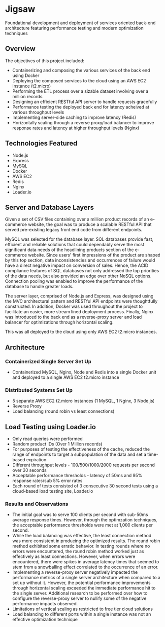# Jigsaw
Foundational development and deployment of services oriented back-end architecture featuring performance testing and modern optimization techniques

## Overview

The objectives of this project included:

- Containerizing and composing the various services of the back end using Docker
- Deploying the composed services to the cloud using an AWS EC2 instance (t2.micro)
- Performing the ETL process over a sizable dataset involving over a million records
- Designing an efficient RESTful API server to handle requests gracefully
- Performance testing the deployed back end for latency acheived at various throughput levels
- Implementing server-side caching to improve latency (Redis)
- Horizontally scaling through a reverse proxy/load balancer to improve response rates and latency at higher throughput levels (Nginx)


## Technologies Featured
- Node.js
- Express
- MySQL
- Docker
- AWS EC2 
- Redis
- Nginx
- Loader.io

## Server and Database Layers

Given a set of CSV files containing over a million product records of an e-commerce website, the goal was to produce a scalable RESTful API that served pre-existing legacy front end code from different endpoints. 

MySQL was selected for the database layer. SQL databases provide fast, efficient and reliable solutions that could dependably serve the most significant data needs of the headlining products section of the e-commerce website. Since users' first impressions of the product are shaped by this top section, data inconsistencies and occurrences of failure would have a direct negative impact on conversion of sales. Hence, the ACID compliance features of SQL databases not only addressed the top priorities of the data needs, but also provided an edge over other NoSQL options. Connection pooling was enabled to improve the performance of the database to handle greater loads.

The server layer, comprised of Node.js and Express, was designed using the MVC architectural pattern and RESTful API endpoints were thoughtfully constructed. In addition, Docker was used throughout the project to facilitate an easier, more stream lined deployment process. Finally, Nginx was introduced to the back end as a reverse-proxy server and load balancer for optimizations through horizontal scaling. 

This was all deployed to the cloud using only AWS EC2 t2.micro instances. 

## Architecture
### Containerized Single Server Set Up
- Containerized MySQL, Nginx, Node and Redis into a single Docker unit and deployed to a single AWS EC2 t2.micro instance

### Distributed Systems Set Up
- 5 separate AWS EC2 t2.micro instances (1 MySQL, 1 Nginx, 3 Node.js)
- Reverse Proxy 
- Load balancing (round robin vs least connections)

## Load Testing using Loader.io
- Only read queries were performed
- Random product IDs (Over 1 Million records)
- For purposes of testing the effectiveness of the cache, reduced the range of endpoints to target a subpopulation of the data and set a time-based expiration 
- Different throughput levels - 100/500/1000/2000 requests per second over 30 seconds
- Acceptable performance thresholds - latency of 50ms and 95% response rates/sub 5% error rates
- Each round of tests consisted of 3 consecutive 30 second tests using a cloud-based load testing site, Loader.io 
### Results and Observations
- The initial goal was to serve 100 clients per second with sub-50ms average response times. However, through the optimzation techniques, the acceptable performance thresholds were met at 1,000 clients per second.
- While the load balancing was effective, the least connection method was more consistent in producing the optimized results. The round robin method exhibited some erratic behavior. In testing rounds where no errors were encountered, the round robin method worked just as effectively as least connections. However, when errors were encountered, there were spikes in average latency times that seemed to stem from a snowballing effect correlated to the occurrence of an error. 
- Implementing a reverse-proxy server negatively impacted the performance metrics of a single server architecture when compared to a set up without it. However, the potential performance improvements through horizontal scaling exceeded the immediate performance hit to the single server. Additional research to be performed over how to configure the reverse-proxy server to nullify some of the negative performance impacts observed.
- Limitations of vertical scaling as restricted to free tier cloud solutions
- Load balancing to different ports within a single instance was not an effective optimization technique
